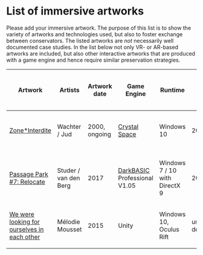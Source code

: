 # List of immersive artworks

Please add your immersive artwork. The purpose of this list is to show the variety of artworks and technologies used, but also to foster exchange between conservators. The listed artworks are _not_ necessarily well documented case studies. In the list below not only VR- or AR-based artworks are included, but also other interactive artworks that are produced with a game engine and hence require similar preservation strategies.

| Artwork                                                                                                                              | Artists                | Artwork date  | Game Engine                                                                                        | Runtime                       | Game Engine, latest version (year) | Display                                               | Interactivity                                                | Institution owning artwork            |
| ------------------------------------------------------------------------------------------------------------------------------------ | ---------------------- | ------------- | -------------------------------------------------------------------------------------------------- | ----------------------------- | ---------------------------------- | ----------------------------------------------------- | ------------------------------------------------------------ | ------------------------------------- |
| [Zone\*Interdite](https://www.hek.ch/en/collection/artworks/zone-interdite/)                                                         | Wachter / Jud          | 2000, ongoing | [Crystal Space](https://en.wikipedia.org/wiki/Crystal\_Space)                                      | Windows 10                    | 2012                               | Projection, U-shaped, plus flat screen for navigation | Navigation with joystick                                     | HEK (House of Electronic Arts, Basel) |
| [Passage Park #7: Relocate](https://www.hek.ch/en/collection/artworks/passage-park-7-relocate/)                                      | Studer / van den Berg  | 2017          | [DarkBASIC](https://www.thegamecreators.com/product/dark-basic-pro-open-source) Professional V1.05 | Windows 7 / 10 with DirectX 9 | 2016                               | Projection 1920x1080,                                 | Walkthrough (like a 360 Video). Looking around using a mouse | HEK (House of Electronic Arts, Basel) |
| [We were looking for ourselves in each other](https://www.hek.ch/en/collection/artworks/we-were-looking-for-ourselves-in-each-other) | Mélodie Mousset        | 2015          | Unity                                                                                              | Windows 10, Oculus Rift       | under development                  | Oculus Rift Headset                                   | Navigation with XBox Console as part of Oculus Rift          | HEK (House of Electronic Arts, Basel) |
|                                                                                                                                      |                        |               |                                                                                                    |                               |                                    |                                                       |                                                              |                                       |
